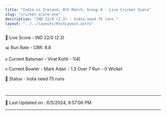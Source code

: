 ```yaml
---
title: "India vs Ireland, 8th Match, Group A - Live Cricket Score"
slug: "cricket-score-one"
description: "IND 22/0 (2.3) - India need 75 runs."
layout: "../../layouts/PostLayout.astro"
---
```


🔴 Live Score - IND 22/0 (2.3)  

📊 Run Rate - CRR: 8.8  

✊ Current Batsman - Virat Kohli - 1(4)  

✊ Current Bowler - Mark Adair - 1.3 Over 7 Run - 0 Wicket  

📑 Status - India need 75 runs

<br />

***

📝 Last Updated on : 6/5/2024, 9:57:06 PM

***

